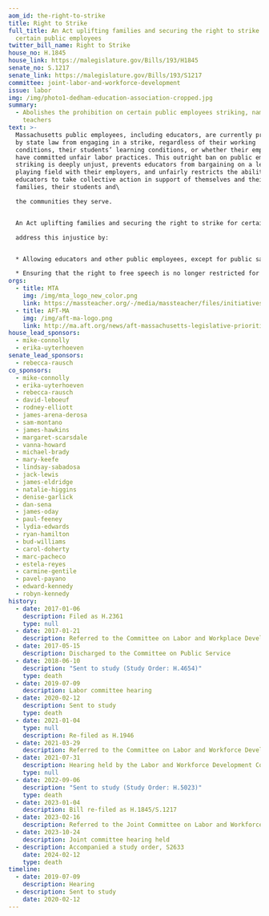 ```yaml
---
aom_id: the-right-to-strike
title: Right to Strike
full_title: An Act uplifting families and securing the right to strike for
  certain public employees
twitter_bill_name: Right to Strike
house_no: H.1845
house_link: https://malegislature.gov/Bills/193/H1845
senate_no: S.1217
senate_link: https://malegislature.gov/Bills/193/S1217
committee: joint-labor-and-workforce-development
issue: labor
img: /img/photo1-dedham-education-association-cropped.jpg
summary:
  - Abolishes the prohibition on certain public employees striking, namely
    teachers
text: >-
  Massachusetts public employees, including educators, are currently prohibited
  by state law from engaging in a strike, regardless of their working
  conditions, their students’ learning conditions, or whether their employer may
  have committed unfair labor practices. This outright ban on public employees
  striking is deeply unjust, prevents educators from bargaining on a level
  playing field with their employers, and unfairly restricts the ability of
  educators to take collective action in support of themselves and their
  families, their students and\

  the communities they serve.


  An Act uplifting families and securing the right to strike for certain public employees would\

  address this injustice by:


  * Allowing educators and other public employees, except for public safety personnel, to legally strike after six months of failed negotiations with their employer.

  * Ensuring that the right to free speech is no longer restricted for public employees and their unions as it relates to discussing or supporting a strike.
orgs:
  - title: MTA
    img: /img/mta_logo_new_color.png
    link: https://massteacher.org/-/media/massteacher/files/initiatives/legislation/bills-23-24/an-act-uplifting-families-and-securing-the-right-to-strike-for-certain-public-employees.pdf?la=en&hash=ACE54855488FD10CEA1F863ECD0B997B26027BB9
  - title: AFT-MA
    img: /img/aft-ma-logo.png
    link: http://ma.aft.org/news/aft-massachusetts-legislative-priorities-2023-2024
house_lead_sponsors:
  - mike-connolly
  - erika-uyterhoeven
senate_lead_sponsors:
  - rebecca-rausch
co_sponsors:
  - mike-connolly
  - erika-uyterhoeven
  - rebecca-rausch
  - david-leboeuf
  - rodney-elliott
  - james-arena-derosa
  - sam-montano
  - james-hawkins
  - margaret-scarsdale
  - vanna-howard
  - michael-brady
  - mary-keefe
  - lindsay-sabadosa
  - jack-lewis
  - james-eldridge
  - natalie-higgins
  - denise-garlick
  - dan-sena
  - james-oday
  - paul-feeney
  - lydia-edwards
  - ryan-hamilton
  - bud-williams
  - carol-doherty
  - marc-pacheco
  - estela-reyes
  - carmine-gentile
  - pavel-payano
  - edward-kennedy
  - robyn-kennedy
history:
  - date: 2017-01-06
    description: Filed as H.2361
    type: null
  - date: 2017-01-21
    description: Referred to the Committee on Labor and Workplace Development
  - date: 2017-05-15
    description: Discharged to the Committee on Public Service
  - date: 2018-06-10
    description: "Sent to study (Study Order: H.4654)"
    type: death
  - date: 2019-07-09
    description: Labor committee hearing
  - date: 2020-02-12
    description: Sent to study
    type: death
  - date: 2021-01-04
    type: null
    description: Re-filed as H.1946
  - date: 2021-03-29
    description: Referred to the Committee on Labor and Workforce Development
  - date: 2021-07-31
    description: Hearing held by the Labor and Workforce Development Committee
    type: null
  - date: 2022-09-06
    description: "Sent to study (Study Order: H.5023)"
    type: death
  - date: 2023-01-04
    description: Bill re-filed as H.1845/S.1217
  - date: 2023-02-16
    description: Referred to the Joint Committee on Labor and Workforce Development
  - date: 2023-10-24
    description: Joint committee hearing held
  - description: Accompanied a study order, S2633
    date: 2024-02-12
    type: death
timeline:
  - date: 2019-07-09
    description: Hearing
  - description: Sent to study
    date: 2020-02-12
---
```

